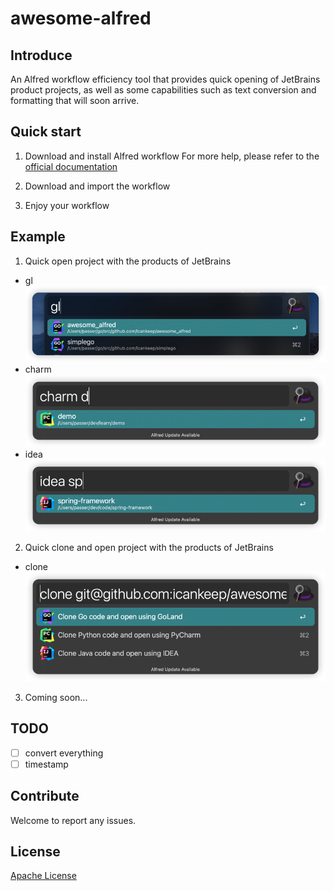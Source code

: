 # awesome-alfred
## Introduce
An Alfred workflow efficiency tool that provides quick opening of JetBrains product projects, 
as well as some capabilities such as text conversion and formatting that will soon arrive.

## Quick start

1. Download and install Alfred workflow
For more help, please refer to the [official documentation](https://www.alfredapp.com/help/getting-started/)

2. Download and import the workflow

3. Enjoy your workflow

## Example
1. Quick open project with the products of JetBrains
- gl
![](doc/imgs/gl.png)
- charm
![](doc/imgs/charm.png)
- idea
![](doc/imgs/idea.png)
2. Quick clone and open project with the products of JetBrains
- clone
![img.png](doc/imgs/clone.png)
3. Coming soon...

## TODO
- [ ] convert everything
- [ ] timestamp

## Contribute

Welcome to report any issues.

## License
[Apache License](https://github.com/icankeep/awesome_alfred/blob/main/LICENSE)